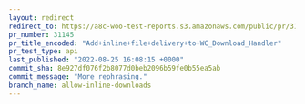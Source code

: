 ```yaml
---
layout: redirect
redirect_to: https://a8c-woo-test-reports.s3.amazonaws.com/public/pr/31145/api/index.html
pr_number: 31145
pr_title_encoded: "Add+inline+file+delivery+to+WC_Download_Handler"
pr_test_type: api
last_published: "2022-08-25 16:08:15 +0000"
commit_sha: 8e927df076f2b8077d0beb2096b59fe0b55ea5ab
commit_message: "More rephrasing."
branch_name: allow-inline-downloads
---
```

